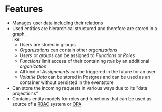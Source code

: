 # Features

* Manages user data including their relations
* Used entities are hierarchical structured and therefore are stored in a graph.  
  like:
    * _Users_ are stored in groups
    * _Organizations_ can contain other _organizations_
    * _Users_ or _groups_ can be assigned to _Functions_ or _Roles_
    * _Functions_ limit access of their containing _role_ by an additional _organization_
    * All kind of _Assignments_ can be triggered in the future for an user
    * _Volatile Data_ can be stored in Postgres and can be used as an container without persisted in the eventstore
* Can store the incoming requests in various ways due to its "data projections"
* Contains entity models for roles and functions that can be used as source of a [RBAC](https://en.wikipedia.org/wiki/Role-based_access_control) system or [OPA](https://www.openpolicyagent.org/)